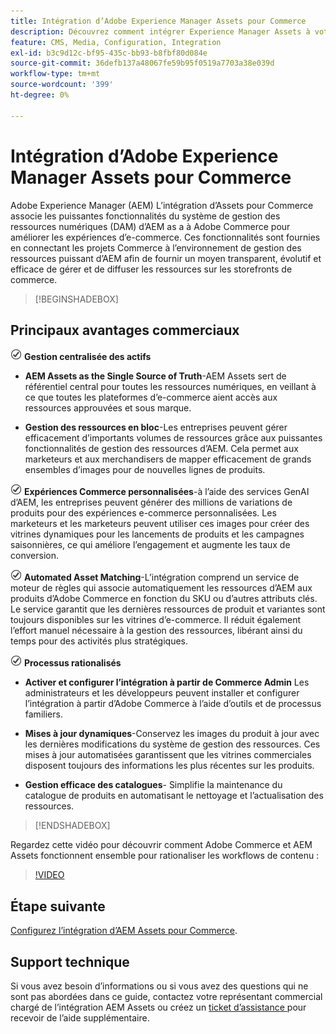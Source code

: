 ```yaml
---
title: Intégration d’Adobe Experience Manager Assets pour Commerce
description: Découvrez comment intégrer Experience Manager Assets à votre instance  [!DNL Commerce]  accéder à d’innombrables ressources multimédias à utiliser dans votre boutique.
feature: CMS, Media, Configuration, Integration
exl-id: b3c9d12c-bf95-435c-bb93-b8fbf80d084e
source-git-commit: 36defb137a48067fe59b95f0519a7703a38e039d
workflow-type: tm+mt
source-wordcount: '399'
ht-degree: 0%

---
```


# Intégration d’Adobe Experience Manager Assets pour Commerce

Adobe Experience Manager (AEM) L’intégration d’Assets pour Commerce associe les puissantes fonctionnalités du système de gestion des ressources numériques (DAM) d’AEM as a à Adobe Commerce pour améliorer les expériences d’e-commerce. Ces fonctionnalités sont fournies en connectant les projets Commerce à l’environnement de gestion des ressources puissant d’AEM afin de fournir un moyen transparent, évolutif et efficace de gérer et de diffuser les ressources sur les storefronts de commerce.

>[!BEGINSHADEBOX]

## Principaux avantages commerciaux

![check](assets/icon-check.png) **Gestion centralisée des actifs**

- **AEM Assets as the Single Source of Truth**-AEM Assets sert de référentiel central pour toutes les ressources numériques, en veillant à ce que toutes les plateformes d’e-commerce aient accès aux ressources approuvées et sous marque.

- **Gestion des ressources en bloc**-Les entreprises peuvent gérer efficacement d’importants volumes de ressources grâce aux puissantes fonctionnalités de gestion des ressources d’AEM. Cela permet aux marketeurs et aux merchandisers de mapper efficacement de grands ensembles d’images pour de nouvelles lignes de produits.

![check](assets/icon-check.png) **Expériences Commerce personnalisées**-à l’aide des services GenAI d’AEM, les entreprises peuvent générer des millions de variations de produits pour des expériences e-commerce personnalisées. Les marketeurs et les marketeurs peuvent utiliser ces images pour créer des vitrines dynamiques pour les lancements de produits et les campagnes saisonnières, ce qui améliore l’engagement et augmente les taux de conversion.

![check](assets/icon-check.png) **Automated Asset Matching**-L’intégration comprend un service de moteur de règles qui associe automatiquement les ressources d’AEM aux produits d’Adobe Commerce en fonction du SKU ou d’autres attributs clés. Le service garantit que les dernières ressources de produit et variantes sont toujours disponibles sur les vitrines d’e-commerce. Il réduit également l’effort manuel nécessaire à la gestion des ressources, libérant ainsi du temps pour des activités plus stratégiques.

![check](assets/icon-check.png) **Processus rationalisés**

- **Activer et configurer l’intégration à partir de Commerce Admin** Les administrateurs et les développeurs peuvent installer et configurer l’intégration à partir d’Adobe Commerce à l’aide d’outils et de processus familiers.

- **Mises à jour dynamiques**-Conservez les images du produit à jour avec les dernières modifications du système de gestion des ressources. Ces mises à jour automatisées garantissent que les vitrines commerciales disposent toujours des informations les plus récentes sur les produits.

- **Gestion efficace des catalogues**- Simplifie la maintenance du catalogue de produits en automatisant le nettoyage et l’actualisation des ressources.

>[!ENDSHADEBOX]

Regardez cette vidéo pour découvrir comment Adobe Commerce et AEM Assets fonctionnent ensemble pour rationaliser les workflows de contenu :

>[!VIDEO](https://video.tv.adobe.com/v/3447837)

## Étape suivante

[Configurez l’intégration d’AEM Assets pour Commerce](aem-assets-getting-started.md).

## Support technique

Si vous avez besoin d’informations ou si vous avez des questions qui ne sont pas abordées dans ce guide, contactez votre représentant commercial chargé de l’intégration AEM Assets ou créez un [ ticket d’assistance ](https://experienceleague.adobe.com/docs/commerce-knowledge-base/kb/help-center-guide/magento-help-center-user-guide.html?lang=fr#submit-ticket) pour recevoir de l’aide supplémentaire.
